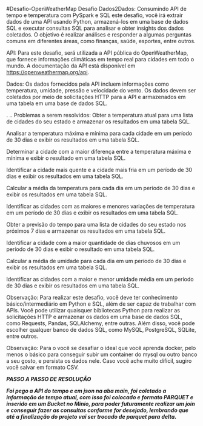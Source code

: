 #Desafio-OpenWeatherMap
Desafio Dados2Dados: Consumindo API de tempo e temperatura com PySpark e SQL
 este desafio, você irá extrair dados de uma API usando Python, armazená-los em uma base de dados SQL e executar consultas SQL para analisar e obter insights dos dados coletados. O objetivo é realizar análises e responder a algumas perguntas comuns em diferentes áreas, como finanças, saúde, esportes, entre outros.

API: Para este desafio, será utilizada a API pública do OpenWeatherMap, que fornece informações climáticas em tempo real para cidades em todo o mundo. A documentação da API está disponível em https://openweathermap.org/api.

Dados: Os dados fornecidos pela API incluem informações como temperatura, umidade, pressão e velocidade do vento. Os dados devem ser coletados por meio de solicitações HTTP para a API e armazenados em uma tabela em uma base de dados SQL.

. ..
Problemas a serem resolvidos:
Obter a temperatura atual para uma lista de cidades do seu estado e armazenar os resultados em uma tabela SQL.

Analisar a temperatura máxima e mínima para cada cidade em um período de 30 dias e exibir os resultados em uma tabela SQL.

Determinar a cidade com a maior diferença entre a temperatura máxima e mínima e exibir o resultado em uma tabela SQL.

Identificar a cidade mais quente e a cidade mais fria em um período de 30 dias e exibir os resultados em uma tabela SQL.

Calcular a média da temperatura para cada dia em um período de 30 dias e exibir os resultados em uma tabela SQL.

Identificar as cidades com as maiores e menores variações de temperatura em um período de 30 dias e exibir os resultados em uma tabela SQL.

Obter a previsão do tempo para uma lista de cidades do seu estado nos próximos 7 dias e armazenar os resultados em uma tabela SQL.

Identificar a cidade com a maior quantidade de dias chuvosos em um período de 30 dias e exibir o resultado em uma tabela SQL.

Calcular a média de umidade para cada dia em um período de 30 dias e exibir os resultados em uma tabela SQL.

Identificar as cidades com a maior e menor umidade média em um período de 30 dias e exibir os resultados em uma tabela SQL.

Observação: Para realizar este desafio, você deve ter conhecimento básico/intermediário em Python e SQL, além de ser capaz de trabalhar com APIs. Você pode utilizar quaisquer bibliotecas Python para realizar as solicitações HTTP e armazenar os dados em uma base de dados SQL, como Requests, Pandas, SQLAlchemy, entre outras. Além disso, você pode escolher qualquer banco de dados SQL, como MySQL, PostgreSQL, SQLite, entre outros.

Observação: Para o você se desafiar o ideal que você aprenda docker, pelo menos o básico para conseguir subir um container do mysql ou outro banco a seu gosto, e persista os dados nele. Caso você ache muito difícil, sugiro você salvar em formato CSV.

***PASSO A PASSO DE RESOLUÇÃO***

***Foi pego a API do tempo e em json  na aba main, foi coletado a informação de tempo atual, com isso foi colocado e formato PARQUET e inserido em um Bucket no Minio, para poder futuramente realizar um join e conseguir fazer as consultas conforme for desejado, lembrando que até a finalização do projeto vai ser trocado de parquet para delta.***

